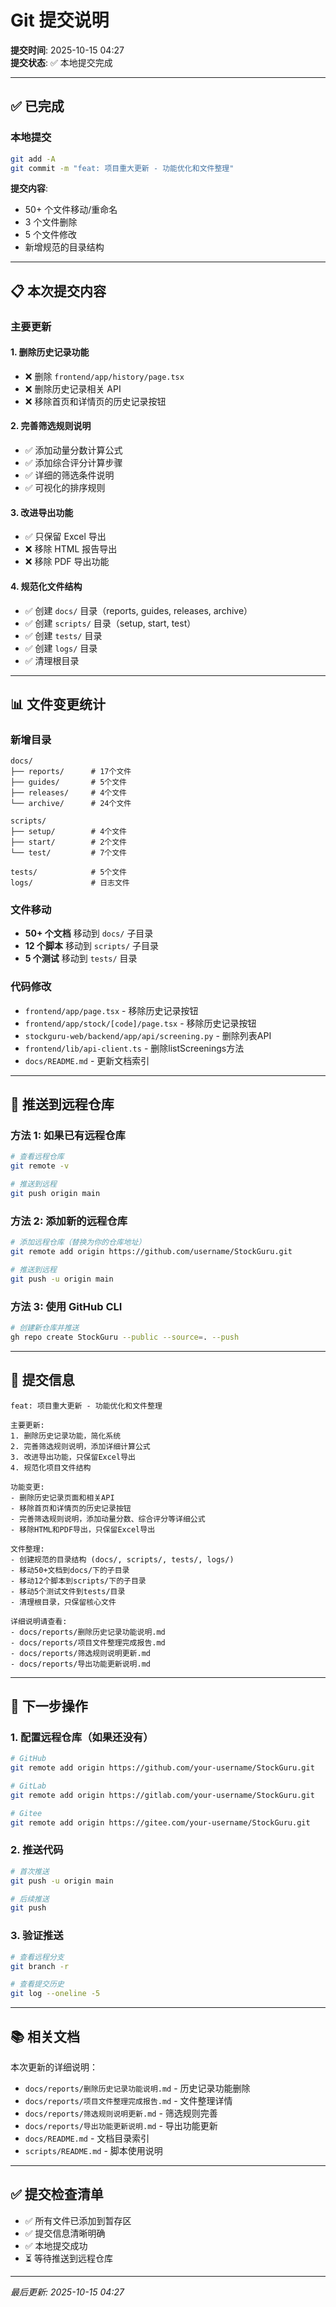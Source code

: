 # Git 提交说明

**提交时间**: 2025-10-15 04:27  
**提交状态**: ✅ 本地提交完成

---

## ✅ 已完成

### 本地提交
```bash
git add -A
git commit -m "feat: 项目重大更新 - 功能优化和文件整理"
```

**提交内容**:
- 50+ 个文件移动/重命名
- 3 个文件删除
- 5 个文件修改
- 新增规范的目录结构

---

## 📋 本次提交内容

### 主要更新

#### 1. 删除历史记录功能
- ❌ 删除 `frontend/app/history/page.tsx`
- ❌ 删除历史记录相关 API
- ❌ 移除首页和详情页的历史记录按钮

#### 2. 完善筛选规则说明
- ✅ 添加动量分数计算公式
- ✅ 添加综合评分计算步骤
- ✅ 详细的筛选条件说明
- ✅ 可视化的排序规则

#### 3. 改进导出功能
- ✅ 只保留 Excel 导出
- ❌ 移除 HTML 报告导出
- ❌ 移除 PDF 导出功能

#### 4. 规范化文件结构
- ✅ 创建 `docs/` 目录（reports, guides, releases, archive）
- ✅ 创建 `scripts/` 目录（setup, start, test）
- ✅ 创建 `tests/` 目录
- ✅ 创建 `logs/` 目录
- ✅ 清理根目录

---

## 📊 文件变更统计

### 新增目录
```
docs/
├── reports/      # 17个文件
├── guides/       # 5个文件
├── releases/     # 4个文件
└── archive/      # 24个文件

scripts/
├── setup/        # 4个文件
├── start/        # 2个文件
└── test/         # 7个文件

tests/            # 5个文件
logs/             # 日志文件
```

### 文件移动
- **50+ 个文档** 移动到 `docs/` 子目录
- **12 个脚本** 移动到 `scripts/` 子目录
- **5 个测试** 移动到 `tests/` 目录

### 代码修改
- `frontend/app/page.tsx` - 移除历史记录按钮
- `frontend/app/stock/[code]/page.tsx` - 移除历史记录按钮
- `stockguru-web/backend/app/api/screening.py` - 删除列表API
- `frontend/lib/api-client.ts` - 删除listScreenings方法
- `docs/README.md` - 更新文档索引

---

## 🔄 推送到远程仓库

### 方法 1: 如果已有远程仓库

```bash
# 查看远程仓库
git remote -v

# 推送到远程
git push origin main
```

### 方法 2: 添加新的远程仓库

```bash
# 添加远程仓库（替换为你的仓库地址）
git remote add origin https://github.com/username/StockGuru.git

# 推送到远程
git push -u origin main
```

### 方法 3: 使用 GitHub CLI

```bash
# 创建新仓库并推送
gh repo create StockGuru --public --source=. --push
```

---

## 📝 提交信息

```
feat: 项目重大更新 - 功能优化和文件整理

主要更新:
1. 删除历史记录功能，简化系统
2. 完善筛选规则说明，添加详细计算公式
3. 改进导出功能，只保留Excel导出
4. 规范化项目文件结构

功能变更:
- 删除历史记录页面和相关API
- 移除首页和详情页的历史记录按钮
- 完善筛选规则说明，添加动量分数、综合评分等详细公式
- 移除HTML和PDF导出，只保留Excel导出

文件整理:
- 创建规范的目录结构 (docs/, scripts/, tests/, logs/)
- 移动50+文档到docs/下的子目录
- 移动12个脚本到scripts/下的子目录
- 移动5个测试文件到tests/目录
- 清理根目录，只保留核心文件

详细说明请查看:
- docs/reports/删除历史记录功能说明.md
- docs/reports/项目文件整理完成报告.md
- docs/reports/筛选规则说明更新.md
- docs/reports/导出功能更新说明.md
```

---

## 🎯 下一步操作

### 1. 配置远程仓库（如果还没有）

```bash
# GitHub
git remote add origin https://github.com/your-username/StockGuru.git

# GitLab
git remote add origin https://gitlab.com/your-username/StockGuru.git

# Gitee
git remote add origin https://gitee.com/your-username/StockGuru.git
```

### 2. 推送代码

```bash
# 首次推送
git push -u origin main

# 后续推送
git push
```

### 3. 验证推送

```bash
# 查看远程分支
git branch -r

# 查看提交历史
git log --oneline -5
```

---

## 📚 相关文档

本次更新的详细说明：

- `docs/reports/删除历史记录功能说明.md` - 历史记录功能删除
- `docs/reports/项目文件整理完成报告.md` - 文件整理详情
- `docs/reports/筛选规则说明更新.md` - 筛选规则完善
- `docs/reports/导出功能更新说明.md` - 导出功能更新
- `docs/README.md` - 文档目录索引
- `scripts/README.md` - 脚本使用说明

---

## ✅ 提交检查清单

- ✅ 所有文件已添加到暂存区
- ✅ 提交信息清晰明确
- ✅ 本地提交成功
- ⏳ 等待推送到远程仓库

---

*最后更新: 2025-10-15 04:27*
